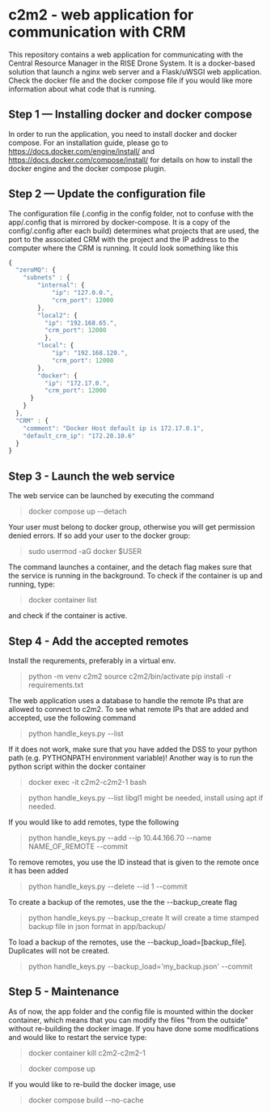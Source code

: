 # c2m2 - web application for communication with CRM
This repository contains a web application for communicating with the Central Resource Manager in the RISE Drone System. It is a docker-based solution that launch a nginx web server and a Flask/uWSGI web application. Check the docker file and the docker compose file if you would like more information about what code that is running.

## Step 1 — Installing docker and docker compose

In order to run the application, you need to install docker and docker compose. For an installation guide, please go to https://docs.docker.com/engine/install/ and https://docs.docker.com/compose/install/ for details on how to install the docker engine and the docker compose plugin.

## Step 2 — Update the configuration file
The configuration file (.config in the config folder, not to confuse with the app/.config that is mirrored by docker-compose. It is a copy of the config/.config after each build) determines what projects that are used, the port to the associated CRM with the project and the IP address to the computer where the CRM is running. It could look something like this
```javascript
{
  "zeroMQ": {
    "subnets" : {
        "internal": {
            "ip": "127.0.0.",
            "crm_port": 12000
        },
        "local2": {
          "ip": "192.168.65.",
          "crm_port": 12000
          },
        "local": {
            "ip": "192.168.120.",
            "crm_port": 12000
        },
        "docker": {
          "ip": "172.17.0.",
          "crm_port": 12000
      }      
    }
  },
  "CRM" : {
    "comment": "Docker Host default ip is 172.17.0.1",
    "default_crm_ip": "172.20.10.6"
  }
}
```
## Step 3 - Launch the web service
The web service can be launched by executing the command
> docker compose up --detach

Your user must belong to docker group, otherwise you will get permission denied errors. If so add your user to the docker 
group:
> sudo usermod -aG docker $USER

The command launches a container, and the detach flag makes sure that the service is running in the background. To check if the container is up and running, type:
> docker container list

and check if the container is active.

## Step 4 - Add the accepted remotes
Install the requrements, preferably in a virtual env.
>python -m venv c2m2
>source c2m2/bin/activate
> pip install -r requirements.txt

The web application uses a database to handle the remote IPs that are allowed to connect to c2m2. To see what remote IPs that are added and accepted, use the following command
> python handle_keys.py --list

If it does not work, make sure that you have added the DSS to your python path (e.g. PYTHONPATH environment variable)! Another way is to run the python script within the docker container

> docker exec -it c2m2-c2m2-1 bash

> python handle_keys.py --list
libgl1 might be needed, install using apt if needed. 

If you would like to add remotes, type the following
> python handle_keys.py --add --ip 10.44.166.70 --name NAME_OF_REMOTE --commit

To remove remotes, you use the ID instead that is given to the remote once it has been added
> python handle_keys.py --delete --id 1 --commit

To create a backup of the remotes, use the the --backup_create flag
> python handle_keys.py --backup_create
It will create a time stamped backup file in json format in app/backup/

To load a backup of the remotes, use the --backup_load=[backup_file].
Duplicates will not be created.
> python handle_keys.py --backup_load='my_backup.json' --commit

## Step 5 - Maintenance
As of now, the app folder and the config file is mounted within the docker container, which means that you can modify the files "from the outside" without re-building the docker image. If you have done some modifications and would like to restart the service type:
> docker container kill c2m2-c2m2-1

> docker compose up

If you would like to re-build the docker image, use
> docker compose build --no-cache
